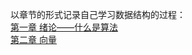 以章节的形式记录自己学习数据结构的过程：<br>
[第一章 绪论——什么是算法](chapter01/Chapter01.md)<br>
[第二章 向量](code/vector/vector.md)<br>